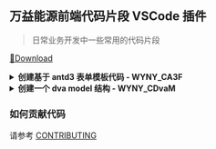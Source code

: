 ## 万益能源前端代码片段 VSCode 插件

> 日常业务开发中一些常用的代码片段

[🔽Download](https://marketplace.visualstudio.com/items?itemName=phobal.vscode-plugin-wyny-snippets)


  <details><summary><b>创建基于 antd3 表单模板代码 - WYNY_CA3F</b></summary>
    <p>

    ``` tsx
      import React from "react";
      import { Form, Input } from "antd";
      import { WrappedFormUtils } from "antd/lib/form/Form";

      type $1Props = {
        form: WrappedFormUtils;
      };

      const formItemLayout = {
        labelCol: { span: 4 },
        wrapperCol: { span: 20 },
      };

      function $1(props: $1Props): JSX.Element {
        const { form } = props;
        const { getFieldDecorator } = form;
        return (
          <Form {...formItemLayout}>
            <Form.Item label="姓名">
              {getFieldDecorator("name", {
                initialValue: "",
                rules: [
                  {
                    required: true,
                  },
                ],
              })(<Input />)}
            </Form.Item>
          </Form>
        );
      }
      export default Form.create<$1Props>()($1);
    ```
  </p>
</details>


  <details><summary><b>创建一个 dva model 结构 - WYNY_CDvaM</b></summary>
    <p>

    ``` tsx
      import { getList } from './service'

      export const namespace = '$1'

      export default {
        namespace,
        state: {
          data: []
        },
        effects: {
          *fetch({ payload }, { call, put }) {
            const res = yield call(getList, payload)
            if (res?.data) {
              yield put({
                type: 'setState',
                payload: {
                  data: res.data
                }
              })
            }
          }
        },
        reducers: {
          setState(state, { payload }) {
            return {
              ...state,
              ...payload,
            }
          }
        },
      }

    ```
  </p>
</details>


### 如何贡献代码

请参考 [CONTRIBUTING](./CONTRIBUTING.md)